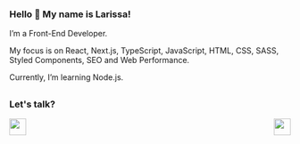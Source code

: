### Hello 👋 My name is Larissa!
I’m a Front-End Developer.

My focus is on React, Next.js, TypeScript, JavaScript, HTML, CSS, SASS, Styled Components, SEO and Web Performance.

Currently, I’m learning Node.js.

 
##

### Let's talk?
<div  style="display: flex; justify-content: space-between">
 <a href="https://www.linkedin.com/in/larissagomes19/" target="_blank"> <img height="30rem" src="https://img.shields.io/badge/-LINKEDIN-blue"/></a>
 <a href="mailto:larissa_gomes19@hotmail.com" target="_blank"> <img height="30rem" src="https://img.shields.io/badge/-EMAIL-red"/></a>
</div>

 
